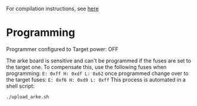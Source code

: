 For compilation instructions, see [here](https://github.com/formicidae-tracker/documentation/wiki/Technical-Guide%3A-Uploading-a-new-firmware)

# Programming
Programmer configured to Target power: OFF

The arke board is sensitive and can't be programmed if the fuses are set to the target one. To compensate this, use the following fuses when programming: `E: 0xff H: 0xdf L: 0x62`
once programmed change over to the target fuses: `E: 0xf6 H: 0xd9 L: 0xff`
This process is automated in a shell script:
```sh
./upload_arke.sh
```
